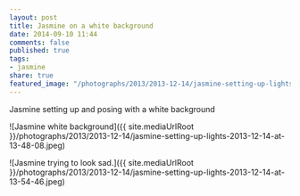 ```yaml
---
layout: post
title: Jasmine on a white background
date: 2014-09-10 11:44
comments: false
published: true
tags:
- jasmine
share: true
featured_image: "/photographs/2013/2013-12-14/jasmine-setting-up-lights-2013-12-14-at-13-48-08.jpeg"
---
```

Jasmine setting up and posing with a white background

![Jasmine white background]({{ site.mediaUrlRoot }}/photographs/2013/2013-12-14/jasmine-setting-up-lights-2013-12-14-at-13-48-08.jpeg)

![Jasmine trying to look sad.]({{ site.mediaUrlRoot }}/photographs/2013/2013-12-14/jasmine-setting-up-lights-2013-12-14-at-13-54-46.jpeg)
